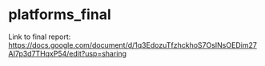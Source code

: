 # platforms_final

Link to final report: https://docs.google.com/document/d/1q3EdozuTfzhckhoS7OsINsOEDim27AI7p3d7THqxP54/edit?usp=sharing
